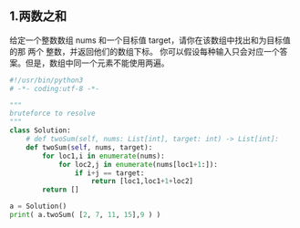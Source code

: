 ## 1.两数之和
给定一个整数数组 nums 和一个目标值 target，请你在该数组中找出和为目标值的那 两个 整数，并返回他们的数组下标。
你可以假设每种输入只会对应一个答案。但是，数组中同一个元素不能使用两遍。
```python
#!/usr/bin/python3
# -*- coding:utf-8 -*-

"""
bruteforce to resolve
"""
class Solution:
    # def twoSum(self, nums: List[int], target: int) -> List[int]:
    def twoSum(self, nums, target):
        for loc1,i in enumerate(nums):
            for loc2,j in enumerate(nums[loc1+1:]):
                if i+j == target:
                    return [loc1,loc1+1+loc2]
        return []

a = Solution()
print( a.twoSum( [2, 7, 11, 15],9 ) )
```
